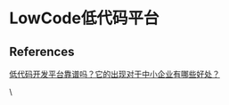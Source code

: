 # LowCode低代码平台

##

## References

[低代码开发平台靠谱吗？它的出现对于中小企业有哪些好处？](https://www.zhihu.com/question/629201263)

\
